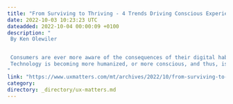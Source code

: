 ```yaml
---
title: "From Surviving to Thriving - 4 Trends Driving Conscious Experience Design"
date: 2022-10-03 10:23:23 UTC
dateadded: 2022-10-04 00:00:09 +0100
description: "
 By Ken Olewiler 


 Consumers are ever more aware of the consequences of their digital habits and are closely scrutinizing the technologies they use. People are evaluating solutions to assess the value that they can derive from them and have no patience with products that offer a shallow user experience or misalign with their personal priorities and values. Before users embrace a product, they commonly ask: Will this product improve my life? As a consequence, product designers are working hard to build digital experiences that feel and behave naturally, in ways that are in line with  human needs and expectations. I believe that conscious experience design is fundamentally changing the way we create digital products and is separating successful products from those that fall by the wayside. 
 Technology is becoming more humanized, or more conscious, and thus, is able to behave in expected ways. Products are becoming smarter, more immersive, and more natural. Read More 
"
link: "https://www.uxmatters.com/mt/archives/2022/10/from-surviving-to-thriving-4-trends-driving-conscious-experience-design.php"
category:
directory: _directory/ux-matters.md
---
```

